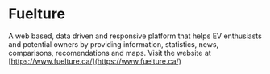 # Fuelture
A web based, data driven and responsive platform that helps EV enthusiasts and potential owners by providing information, statistics, news, comparisons, recomendations and maps. Visit the website at [https://www.fuelture.ca/](https://www.fuelture.ca/) 
